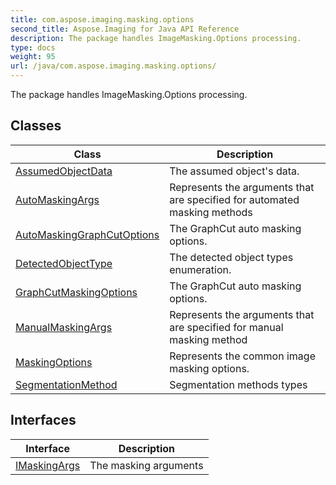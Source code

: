 ```yaml
---
title: com.aspose.imaging.masking.options
second_title: Aspose.Imaging for Java API Reference
description: The package handles ImageMasking.Options processing.
type: docs
weight: 95
url: /java/com.aspose.imaging.masking.options/
---
```


The package handles ImageMasking.Options processing.


## Classes

| Class | Description |
| --- | --- |
| [AssumedObjectData](../com.aspose.imaging.masking.options/assumedobjectdata) | The assumed object's data. |
| [AutoMaskingArgs](../com.aspose.imaging.masking.options/automaskingargs) | Represents the arguments that are specified for automated masking methods |
| [AutoMaskingGraphCutOptions](../com.aspose.imaging.masking.options/automaskinggraphcutoptions) | The GraphCut auto masking options. |
| [DetectedObjectType](../com.aspose.imaging.masking.options/detectedobjecttype) | The detected object types enumeration. |
| [GraphCutMaskingOptions](../com.aspose.imaging.masking.options/graphcutmaskingoptions) | The GraphCut auto masking options. |
| [ManualMaskingArgs](../com.aspose.imaging.masking.options/manualmaskingargs) | Represents the arguments that are specified for manual masking method |
| [MaskingOptions](../com.aspose.imaging.masking.options/maskingoptions) | Represents the common image masking options. |
| [SegmentationMethod](../com.aspose.imaging.masking.options/segmentationmethod) | Segmentation methods types |

## Interfaces

| Interface | Description |
| --- | --- |
| [IMaskingArgs](../com.aspose.imaging.masking.options/imaskingargs) | The masking arguments |
